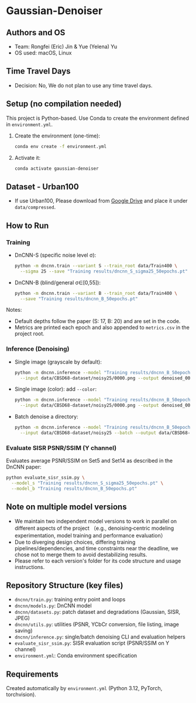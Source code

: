 # Gaussian-Denoiser

## Authors and OS
- Team: Rongfei (Eric) Jin & Yue (Yelena) Yu
- OS used: macOS, Linux

## Time Travel Days
- Decision: No, We do not plan to use any time travel days.

## Setup (no compilation needed)
This project is Python-based. Use Conda to create the environment defined in `environment.yml`.

1. Create the environment (one-time):
   ```bash
   conda env create -f environment.yml
   ```
2. Activate it:
   ```bash
   conda activate gaussian-denoiser
   ```

## Dataset - Urban100
- If use Urban100, Please download from [Google Drive](https://drive.google.com/drive/folders/1B3DJGQKB6eNdwuQIhdskA64qUuVKLZ9u) and place it under `data/compressed`.


## How to Run

### Training
- DnCNN-S (specific noise level σ):
  ```bash
  python -m dncnn.train --variant S --train_root data/Train400 \
    --sigma 25 --save "Training results/dncnn_S_sigma25_50epochs.pt"
  ```

- DnCNN-B (blind/general σ∈[0,55]):
  ```bash
  python -m dncnn.train --variant B --train_root data/Train400 \
    --save "Training results/dncnn_B_50epochs.pt"
  ```

Notes:
- Default depths follow the paper (S: 17, B: 20) and are set in the code.
- Metrics are printed each epoch and also appended to `metrics.csv` in the project root.

### Inference (Denoising)
- Single image (grayscale by default):
  ```bash
  python -m dncnn.inference --model "Training results/dncnn_B_50epochs.pt" \
    --input data/CBSD68-dataset/noisy25/0000.png --output denoised_0000.png
  ```

- Single image (color): add `--color`:
  ```bash
  python -m dncnn.inference --model "Training results/dncnn_B_50epochs.pt" \
    --input data/CBSD68-dataset/noisy25/0000.png --output denoised_0000.png --color
  ```

- Batch denoise a directory:
  ```bash
  python -m dncnn.inference --model "Training results/dncnn_B_50epochs.pt" \
    --input data/CBSD68-dataset/noisy25 --batch --output data/CBSD68-dataset/noisy25_denoised
  ```

### Evaluate SISR PSNR/SSIM (Y channel)
Evaluates average PSNR/SSIM on Set5 and Set14 as described in the DnCNN paper:
```bash
python evaluate_sisr_ssim.py \
  --model_s "Training results/dncnn_S_sigma25_50epochs.pt" \
  --model_b "Training results/dncnn_B_50epochs.pt"
```

## Note on multiple model versions
- We maintain two independent model versions to work in parallel on different aspects of the project （e.g., denoising‑centric modeling experimentation, model training and performance evaluation）
- Due to diverging design choices, differing training pipelines/dependencies, and time constraints near the deadline, we chose not to merge them to avoid destabilizing results.
- Please refer to each version's folder for its code structure and usage instructions.

## Repository Structure (key files)
- `dncnn/train.py`: training entry point and loops
- `dncnn/models.py`: DnCNN model
- `dncnn/datasets.py`: patch dataset and degradations (Gaussian, SISR, JPEG)
- `dncnn/utils.py`: utilities (PSNR, YCbCr conversion, file listing, image saving)
- `dncnn/inference.py`: single/batch denoising CLI and evaluation helpers
- `evaluate_sisr_ssim.py`: SISR evaluation script (PSNR/SSIM on Y channel)
- `environment.yml`: Conda environment specification

## Requirements
Created automatically by `environment.yml` (Python 3.12, PyTorch, torchvision).



